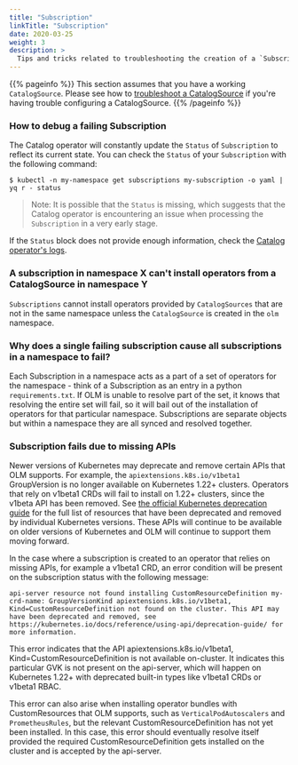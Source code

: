 ```yaml
---
title: "Subscription"
linkTitle: "Subscription"
date: 2020-03-25
weight: 3
description: >
  Tips and tricks related to troubleshooting the creation of a `Subscription`.
---
```


{{% pageinfo %}}
This section assumes that you have a working `CatalogSource`. Please see how to [troubleshoot a CatalogSource](/docs/tasks/troubleshooting/catalogsource/) if you're having trouble configuring a CatalogSource.
{{% /pageinfo %}}

### How to debug a failing Subscription

The Catalog operator will constantly update the `Status` of `Subscription` to reflect its current state. You can check the `Status` of your `Subscription` with the following command:

`$ kubectl -n my-namespace get subscriptions my-subscription -o yaml | yq r - status`

>Note: It is possible that the `Status` is missing, which suggests that the Catalog operator is encountering an issue when processing the `Subscription` in a very early stage.

If the `Status` block does not provide enough information, check the [Catalog operator's logs](/docs/tasks/troubleshooting/olm-and-catalog-operators/#how-to-view-the-catalog-operator-logs).

### A subscription in namespace X can't install operators from a CatalogSource in namespace Y

`Subscriptions` cannot install operators provided by `CatalogSources` that are not in the same namespace unless the `CatalogSource` is created in the `olm` namespace.

### Why does a single failing subscription cause all subscriptions in a namespace to fail?

Each Subscription in a namespace acts as a part of a set of operators for the namespace - think of a Subscription as an entry in a python `requirements.txt`. If OLM is unable to resolve part of the set, it knows that resolving the entire set will fail, so it will bail out of the installation of operators for that particular namespace. Subscriptions are separate objects but within a namespace they are all synced and resolved together.

### Subscription fails due to missing APIs

Newer versions of Kubernetes may deprecate and remove certain APIs that OLM supports. For example, the `apiextensions.k8s.io/v1beta1` GroupVersion is no longer available on Kubernetes 1.22+ clusters. Operators that rely on v1beta1 CRDs will fail to install on 1.22+ clusters, since the v1beta API has been removed. See
[the official Kubernetes deprecation guide](https://kubernetes.io/docs/reference/using-api/deprecation-guide/) for the full list of resources that have been deprecated and removed by individual Kubernetes versions. These APIs will continue to be available on older versions of Kubernetes and OLM will continue to support them moving forward.

In the case where a subscription is created to an operator that relies on missing APIs, for example a v1beta1 CRD, an error condition will be present on the subscription status with the following message:

```
api-server resource not found installing CustomResourceDefinition my-crd-name: GroupVersionKind apiextensions.k8s.io/v1beta1, Kind=CustomResourceDefinition not found on the cluster. This API may have been deprecated and removed, see https://kubernetes.io/docs/reference/using-api/deprecation-guide/ for more information.
```

This error indicates that the API apiextensions.k8s.io/v1beta1, Kind=CustomResourceDefinition is not available on-cluster. It indicates this particular GVK is not present on the api-server, which will happen on Kubernetes 1.22+ with deprecated built-in types like v1beta1 CRDs or v1beta1 RBAC.

This error can also arise when installing operator bundles with CustomResources that OLM supports, such as `VerticalPodAutoscalers` and `PrometheusRules`, but the relevant CustomResourceDefinition has not yet been installed. In this case, this error should eventually resolve itself provided the required CustomResourceDefinition gets installed on the cluster and is accepted by the api-server.
